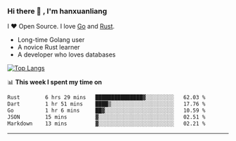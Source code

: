 ### Hi there 👋 , I'm hanxuanliang

<!--
**hanxuanliang/hanxuanliang** is a ✨ _special_ ✨ repository because its `README.md` (this file) appears on your GitHub profile.

Here are some ideas to get you started:

- 🔭 I’m currently working on ...
- 🌱 I’m currently learning ...
- 👯 I’m looking to collaborate on ...
- 🤔 I’m looking for help with ...
- 💬 Ask me about ...
- 📫 How to reach me: ...
- 😄 Pronouns: ...
- ⚡ Fun fact: ...
-->
I ❤ Open Source. I love [Go](https://golang.org) and [Rust](https://www.rust-lang.org/zh-CN/).

* Long-time Golang user
* A novice Rust learner
* A developer who loves databases

[![Top Langs](https://github-readme-stats.vercel.app/api?username=hanxuanliang&show_icons=true&count_private=true&line_height=40)](https://github.com/anuraghazra/github-readme-stats)

📊 **This week I spent my time on**
<!--START_SECTION:waka-->

```txt
Rust        6 hrs 29 mins   ███████████████▓░░░░░░░░░   62.03 %
Dart        1 hr 51 mins    ████▒░░░░░░░░░░░░░░░░░░░░   17.76 %
Go          1 hr 6 mins     ██▓░░░░░░░░░░░░░░░░░░░░░░   10.59 %
JSON        15 mins         ▓░░░░░░░░░░░░░░░░░░░░░░░░   02.51 %
Markdown    13 mins         ▓░░░░░░░░░░░░░░░░░░░░░░░░   02.21 %
```

<!--END_SECTION:waka-->

***

